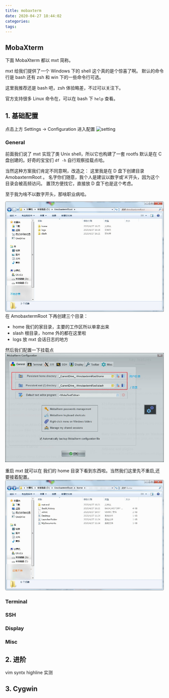 ```yaml
---
title: mobaxterm
date: 2020-04-27 18:44:02
categories:
tags:
---
```


## MobaXterm
下面 MobaXterm 都以 mxt 简称。

mxt 给我们提供了一个 Windows 下的 shell 这个真的是个惊喜了啊。
默认的命令行是 bash 还有 zsh 和 win 下的一些命令行可选。

这里我推荐还是 bash 吧，zsh 体验略差，不过可以关注下。

官方支持很多 Linux 命令在，可以在 bash 下 `help` 查看。


## 1. 基础配置
点击上方 Settings -> Configuration 进入配置
![setting](*/setting.jpg)

### General
前面我们说了 mxt 实现了类 Unix shell，所以它也构建了一套 rootfs
默认是在 C 盘创建的。好奇的宝宝们 `df -h` 自行观察挂载点哈。

当然这种方案我们肯定不同意啊，改造之：
这里我是在 D 盘下创建目录 AmobaxtermRoot 。
名字你们随意，我个人是建议以数字或'A'开头，因为这个目录会被高频访问。
置顶方便找它，直接放 D 盘下也是这个考虑。

至于我为啥不以数字开头，那啥职业病哈。

![create dirs](/post_images/2020-04-27-mobaxterm/createDir.jpg)
在 AmobaxtermRoot 下再创建三个目录：
- home  我们的家目录，主要的工作区所以单拿出来
- slash 根目录，home 外的都在这里啦
- logs  放 mxt 会话日志的地方

然后我们配置一下挂载点
![general settings](/post_images/2020-04-27-mobaxterm/generalSetting.jpg)

重启 mxt 就可以在 我们的 home 目录下看到东西啦。当然我们这里先不重启,还要接着配置。
![home](/post_images/2020-04-27-mobaxterm/homeDir.jpg)

### Terminal
### SSH
### Display
### Misc





## 2. 进阶


vim syntx highline
实测 


## 3. Cygwin
